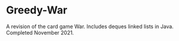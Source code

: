 # Greedy-War
A revision of the card game War. Includes deques linked lists in Java.
Completed November 2021.
